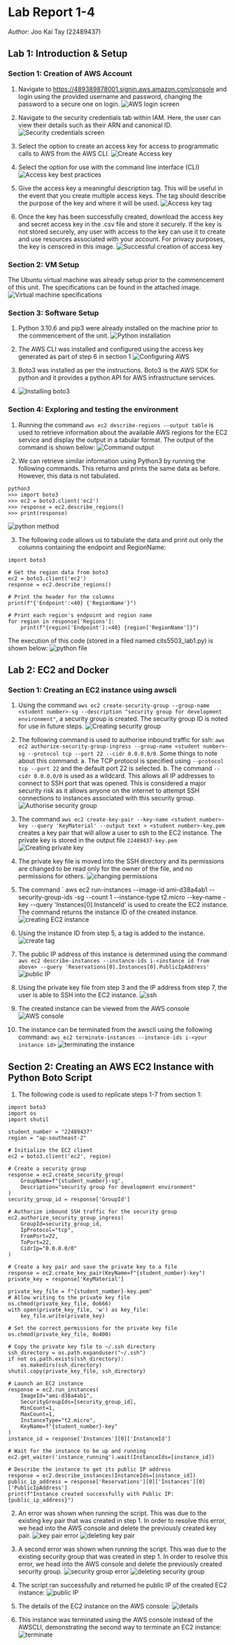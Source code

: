 # Lab Report 1-4

*Author*: Joo Kai Tay (22489437)

## Lab 1: Introduction & Setup

### Section 1: Creation of AWS Account

1. Navigate to https://489389878001.signin.aws.amazon.com/console and login using the provided username and password, changing the password to a secure one on login.
![AWS login screen](https://github.com/Bsubs/CITS5503-Cloud-Computing/blob/main/lab1/Screenshot%202023-08-03%20210712.jpg)

2. Navigate to the security credentials tab within IAM. Here, the user can view their details such as their ARN and canonical ID.
![Security credentials screen](https://github.com/Bsubs/CITS5503-Cloud-Computing/blob/main/lab1/Screenshot%202023-08-03%20211014.jpg)

3. Select the option to create an access key for access to programmatic calls to AWS from the AWS CLI.
![Create Access key](https://github.com/Bsubs/CITS5503-Cloud-Computing/blob/main/lab1/Screenshot%202023-08-03%20211030.jpg)

4. Select the option for use with the command line interface (CLI)
![Access key best practices](https://github.com/Bsubs/CITS5503-Cloud-Computing/blob/main/lab1/Screenshot%202023-08-03%20211049.jpg)

5. Give the access key a meaningful description tag. This will be useful in the event that you create multiple access keys. The tag should describe the purpose of the key and where it will be used.
![Access key tag](https://github.com/Bsubs/CITS5503-Cloud-Computing/blob/main/lab1/Screenshot%202023-08-03%20211109.jpg)

6. Once the key has been successfully created, download the access key and secret access key in the .csv file and store it securely. If the key is not stored securely, any user with access to the key can use it to create and use resources associated with your account. For privacy purposes, the key is censored in this image.
![Successful creation of access key](https://github.com/Bsubs/CITS5503-Cloud-Computing/blob/main/lab1/Screenshot%202023-08-03%20211138.jpg)

### Section 2: VM Setup 

The Ubuntu virtual machine was already setup prior to the commencement of this unit. The specifications can be found in the attached image.
![Virtual machine specifications](https://github.com/Bsubs/CITS5503-Cloud-Computing/blob/main/lab1/Screenshot%202023-08-03%20211237.jpg)

### Section 3: Software Setup

1. Python 3.10.6 and pip3 were already installed on the machine prior to the commencement of the unit.
![Python installation](https://github.com/Bsubs/CITS5503-Cloud-Computing/blob/main/lab1/Screenshot%202023-08-03%20211353.jpg)

2. The AWS CLI was installed and configured using the access key generated as part of step 6 in section 1
![Configuring AWS](https://github.com/Bsubs/CITS5503-Cloud-Computing/blob/main/lab1/Screenshot%202023-08-03%20211531.jpg)

3. Boto3 was installed as per the instructions. Boto3 is the AWS SDK for python and it provides a python API for AWS infrastructure services.
4. ![Installing boto3](https://github.com/Bsubs/CITS5503-Cloud-Computing/blob/main/lab1/Screenshot%202023-08-03%20211547.jpg)

### Section 4: Exploring and testing the environment 

1. Running the command `aws ec2 describe-regions --output table` is used to retrieve information about the available AWS regions for the EC2 service and display the output in a tabular format. The output of the command is shown below:
![Command output](https://github.com/Bsubs/CITS5503-Cloud-Computing/blob/main/lab1/Screenshot%202023-08-03%20211610.jpg)

2. We can retrieve similar information using Python3 by running the following commands. This returns and prints the same data as before. However, this data is not tabulated.
```
python3
>>> import boto3
>>> ec2 = boto3.client('ec2')
>>> response = ec2.describe_regions()
>>> print(response)
```
![python method](https://github.com/Bsubs/CITS5503-Cloud-Computing/blob/main/lab1/Screenshot%202023-08-03%20211626.jpg)

3. The following code allows us to tabulate the data and print out only the columns containing the endpoint and RegionName:
```
import boto3

# Get the region data from boto3
ec2 = boto3.client('ec2')
response = ec2.describe_regions()

# Print the header for the columns
print(f"{'Endpoint':<40} {'RegionName'}")

# Print each region's endpoint and region name
for region in response['Regions']:
    print(f"{region['Endpoint']:<40} {region['RegionName']}")
```
The execution of this code (stored in a filed named cits5503_lab1.py) is shown below:
![python file](https://github.com/Bsubs/CITS5503-Cloud-Computing/blob/main/lab1/Screenshot%202023-08-03%20211644.jpg)

## Lab 2: EC2 and Docker

### Section 1: Creating an EC2 instance using awscli

1. Using the command `aws ec2 create-security-group --group-name <student number>-sg --description "security group for development environment"`, a security group is created. The security group ID is noted for use in future steps. 
![Creating security group](https://github.com/Bsubs/CITS5503-Cloud-Computing/blob/main/lab2/Screenshot%202023-08-04%20164650.jpg)

2. The following command is used to authorise inbound traffic for ssh: `aws ec2 authorize-security-group-ingress --group-name <student number>-sg --protocol tcp --port 22 --cidr 0.0.0.0/0`. Some things to note about this command:
    a. The TCP protocol is specified using `--protocol tcp --port 22` and the default port 22 is selected.
    b. The command `--cidr 0.0.0.0/0` is used as a wildcard. This allows all IP addresses to connect to SSH port that was opened. This is considered a major security risk as it allows anyone on the internet to attempt SSH connections to instances associated with this security group.
![Authorise security group](https://github.com/Bsubs/CITS5503-Cloud-Computing/blob/main/lab2/Screenshot%202023-08-04%20164856.jpg)

3. The command `aws ec2 create-key-pair --key-name <student number>-key --query 'KeyMaterial' --output text > <student number>-key.pem` creates a key pair that will allow a user to ssh to the EC2 instance. The private key is stored in the output file `22489437-key.pem`
![Creating private key](https://github.com/Bsubs/CITS5503-Cloud-Computing/blob/main/lab2/Screenshot%202023-08-04%20165022.jpg)

4. The private key file is moved into the SSH directory and its permissions are changed to be read only for the owner of the file, and no permissions for others.
![changing permissions](https://github.com/Bsubs/CITS5503-Cloud-Computing/blob/main/lab2/Screenshot%202023-08-04%20165358.jpg)

5. The command ` aws ec2 run-instances --image-id ami-d38a4ab1 --security-group-ids <student number>-sg --count 1 --instance-type t2.micro --key-name <student number>-key --query 'Instances[0].InstanceId' is used to create the EC2 instance. The command returns the instance ID of the created instance.
![creating EC2 instance](https://github.com/Bsubs/CITS5503-Cloud-Computing/blob/main/lab2/Screenshot%202023-08-04%20165508.jpg)

6. Using the instance ID from step 5, a tag is added to the instance.
![create tag](https://github.com/Bsubs/CITS5503-Cloud-Computing/blob/main/lab2/Screenshot%202023-08-04%20165508.jpg)

7. The public IP address of this instance is determined using the command `aws ec2 describe-instances --instance-ids i-<instance id from above> --query 'Reservations[0].Instances[0].PublicIpAddress'`
![public IP](https://github.com/Bsubs/CITS5503-Cloud-Computing/blob/main/lab2/Screenshot%202023-08-04%20165711.jpg)

8. Using the private key file from step 3 and the IP address from step 7, the user is able to SSH into the EC2 instance.
![ssh](https://github.com/Bsubs/CITS5503-Cloud-Computing/blob/main/lab2/Screenshot%202023-08-04%20165859.jpg)

9. The created instance can be viewed from the AWS console
![AWS console](https://github.com/Bsubs/CITS5503-Cloud-Computing/blob/main/lab2/Screenshot%202023-08-04%20170050.jpg)

10. The instance can be terminated from the awscli using the following command: `aws ec2 terminate-instances --instance-ids i-<your instance id>`
![terminating the instance](https://github.com/Bsubs/CITS5503-Cloud-Computing/blob/main/lab2/Screenshot%202023-08-04%20170214.jpg)

## Section 2: Creating an AWS EC2 Instance with Python Boto Script

1. The following code is used to replicate steps 1-7 from section 1:
```
import boto3
import os
import shutil

student_number = "22489437"
region = "ap-southeast-2"

# Initialize the EC2 client
ec2 = boto3.client('ec2', region)

# Create a security group
response = ec2.create_security_group(
    GroupName=f"{student_number}-sg",
    Description="security group for development environment"
)
security_group_id = response['GroupId']

# Authorize inbound SSH traffic for the security group
ec2.authorize_security_group_ingress(
    GroupId=security_group_id,
    IpProtocol="tcp",
    FromPort=22,
    ToPort=22,
    CidrIp="0.0.0.0/0"
)

# Create a key pair and save the private key to a file
response = ec2.create_key_pair(KeyName=f"{student_number}-key")
private_key = response['KeyMaterial']

private_key_file = f"{student_number}-key.pem"
# Allow writing to the private key file
os.chmod(private_key_file, 0o666)
with open(private_key_file, 'w') as key_file:
    key_file.write(private_key)

# Set the correct permissions for the private key file
os.chmod(private_key_file, 0o400)

# Copy the private key file to ~/.ssh directory
ssh_directory = os.path.expanduser("~/.ssh")
if not os.path.exists(ssh_directory):
    os.makedirs(ssh_directory)
shutil.copy(private_key_file, ssh_directory)

# Launch an EC2 instance
response = ec2.run_instances(
    ImageId="ami-d38a4ab1",
    SecurityGroupIds=[security_group_id],
    MinCount=1,
    MaxCount=1,
    InstanceType="t2.micro",
    KeyName=f"{student_number}-key"
)
instance_id = response['Instances'][0]['InstanceId']

# Wait for the instance to be up and running
ec2.get_waiter('instance_running').wait(InstanceIds=[instance_id])

# Describe the instance to get its public IP address
response = ec2.describe_instances(InstanceIds=[instance_id])
public_ip_address = response['Reservations'][0]['Instances'][0]['PublicIpAddress']
print(f"Instance created successfully with Public IP: {public_ip_address}")
```
2. An error was shown when running the script. This was due to the existing key pair that was created in step 1. In order to resolve this error, we head into the AWS console and delete the previously created key pair.
![key pair error](https://github.com/Bsubs/CITS5503-Cloud-Computing/blob/main/lab2/Screenshot%202023-08-07%20123521.jpg)
![deleting key pair](https://github.com/Bsubs/CITS5503-Cloud-Computing/blob/main/lab2/Screenshot%202023-08-07%20123557.jpg)

3. A second error was shown when running the script. This was due to the existing security group that was created in step 1. In order to resolve this error, we head into the AWS console and delete the previously created security group.
![security group error](https://github.com/Bsubs/CITS5503-Cloud-Computing/blob/main/lab2/Screenshot%202023-08-07%20123540.jpg)
![deleting security group](https://github.com/Bsubs/CITS5503-Cloud-Computing/blob/main/lab2/Screenshot%202023-08-07%20123647.jpg)

4. The script ran successfully and returned he public IP of the created EC2 instance:
![public IP](https://github.com/Bsubs/CITS5503-Cloud-Computing/blob/main/lab2/Screenshot%202023-08-07%20125808.jpg)

5. The details of the EC2 instance on the AWS console:
![details](https://github.com/Bsubs/CITS5503-Cloud-Computing/blob/main/lab2/Screenshot%202023-08-07%20125823.jpg)

6. This instance was terminated using the AWS console instead of the AWSCLI, demonstrating the second way to terminate an EC2 instance:
![terminate](https://github.com/Bsubs/CITS5503-Cloud-Computing/blob/main/lab2/Screenshot%202023-08-07%20131032.jpg)






